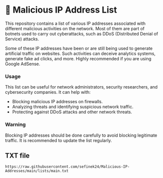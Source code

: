 # 📃 Malicious IP Address List

This repository contains a list of various IP addresses associated with different malicious activities on the network.
Most of them are part of botnets used to carry out cyberattacks, such as DDoS (Distributed Denial of Service) attacks.

Some of these IP addresses have been or are still being used to generate artificial traffic on websites.
Such activities can deceive analytics systems, generate fake ad clicks, and more.
Highly recommended if you are using Google AdSense.

### Usage
This list can be useful for network administrators, security researchers, and cybersecurity companies. It can help with:
- Blocking malicious IP addresses on firewalls.
- Analyzing threats and identifying suspicious network traffic.
- Protecting against DDoS attacks and other network threats.

### Warning
Blocking IP addresses should be done carefully to avoid blocking legitimate traffic.
It is recommended to update the list regularly.

## TXT file
```text
https://raw.githubusercontent.com/sefinek24/Malicious-IP-Addresses/main/lists/main.txt
```
